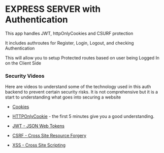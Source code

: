 # EXPRESS SERVER with Authentication

This app handles JWT, httpOnlyCookies and CSURF protection

It includes authroutes for Register, Login, Logout, and checking Authentication

This will allow you to setup Protected routes based on user being Logged In on the Client Side

### Security Videos

Here are videos to understand some of the technology used in this auth backend to prevent certain security risks. It is not comprehensive but it is a start to understanding what goes into securing a website

- [Cookies](https://www.youtube.com/watch?v=s04Vjlcgwco)

- [HTTPOnlyCookie](https://www.youtube.com/watch?v=ROg1p0UZL0M) - the first 5 minutes give you a good understanding.

- [JWT - JSON Web Tokens](https://www.youtube.com/watch?v=P2CPd9ynFLg)

- [CSRF - Cross Site Resource Forgery](https://www.youtube.com/watch?v=eWEgUcHPle0)

- [XSS - Cross Site Scripting](https://www.youtube.com/watch?v=EoaDgUgS6QA)
